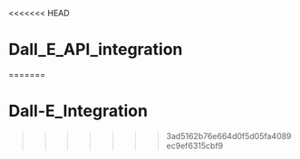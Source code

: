 <<<<<<< HEAD
# Dall_E_API_integration
=======
# Dall-E_Integration
>>>>>>> 3ad5162b76e664d0f5d05fa4089ec9ef6315cbf9
